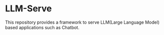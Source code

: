 # LLM-Serve
This repository provides a framework to serve LLM(Large Language Model) based applications such as Chatbot.
